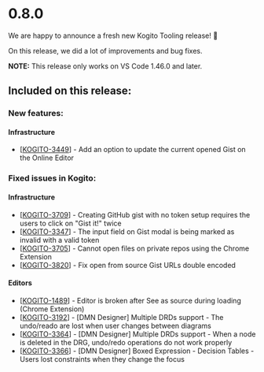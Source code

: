 # 0.8.0

We are happy to announce a fresh new Kogito Tooling release! 🎉

On this release, we did a lot of improvements and bug fixes.

**NOTE:** This release only works on VS Code 1.46.0 and later.


## Included on this release:

### New features:

#### Infrastructure
*   [[KOGITO-3449](https://issues.redhat.com/browse/KOGITO-3449)] - Add an option to update the current opened Gist on the Online Editor

### Fixed issues in Kogito:

#### Infrastructure
*   [[KOGITO-3709](https://issues.redhat.com/browse/KOGITO-3709)] - Creating GitHub gist with no token setup requires the users to click on "Gist it!" twice
*   [[KOGITO-3347](https://issues.redhat.com/browse/KOGITO-3347)] - The input field on Gist modal is being marked as invalid with a valid token
*   [[KOGITO-3705](https://issues.redhat.com/browse/KOGITO-3705)] - Cannot open files on private repos using the Chrome Extension
*   [[KOGITO-3820](https://issues.redhat.com/browse/KOGITO-3820)] - Fix open from source Gist URLs double encoded

#### Editors
*   [[KOGITO-1489](https://issues.redhat.com/browse/KOGITO-1489)] - Editor is broken after See as source during loading (Chrome Extension)
*   [[KOGITO-3192](https://issues.redhat.com/browse/KOGITO-3192)] - [DMN Designer] Multiple DRDs support - The undo/reado are lost when user changes between diagrams
*   [[KOGITO-3364](https://issues.redhat.com/browse/KOGITO-3364)] - [DMN Designer] Multiple DRDs support - When a node is deleted in the DRG, undo/redo operations do not work properly
*   [[KOGITO-3366](https://issues.redhat.com/browse/KOGITO-3366)] - [DMN Designer] Boxed Expression - Decision Tables - Users lost constraints when they change the focus
